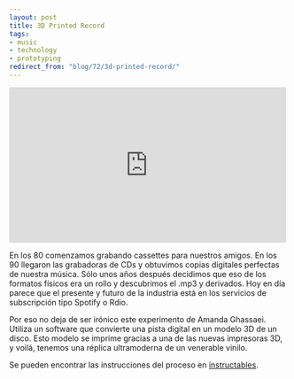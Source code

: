 ```yaml
---
layout: post
title: 3D Printed Record
tags:
- music
- technology
- prototyping
redirect_from: "blog/72/3d-printed-record/"
---
```

<div class="embed"><iframe src="http://player.vimeo.com/video/56017345?title=0&amp;byline=0&amp;portrait=0" width="500" height="281" frameborder="0" webkitAllowFullScreen mozallowfullscreen allowFullScreen></iframe></div>

En los 80 comenzamos grabando cassettes para nuestros amigos. En los 90 llegaron las grabadoras de CDs y obtuvimos copias digitales perfectas de nuestra música. Sólo unos años después decidimos que eso de los formatos físicos era un rollo y descubrimos el .mp3 y derivados. Hoy en día parece que el presente y futuro de la industria está en los servicios de subscripción tipo Spotify o Rdio.

Por eso no deja de ser irónico este experimento de Amanda Ghassaei. Utiliza un software que convierte una pista digital en un modelo 3D de un disco. Esto modelo se imprime gracias a una de las nuevas impresoras 3D, y voilá, tenemos una réplica ultramoderna de un venerable vinilo.

Se pueden encontrar las instrucciones del proceso en <a href="http://www.instructables.com/id/3D-Printed-Record/">instructables</a>.
